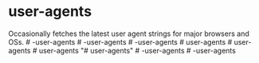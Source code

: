 # user-agents

Occasionally fetches the latest user agent strings for major browsers and OSs.
#   - u s e r - a g e n t s  
 #   - u s e r - a g e n t s  
 #   - u s e r - a g e n t s  
 #   u s e r - a g e n t s  
 #   u s e r - a g e n t s  
 #   u s e r - a g e n t s  
 "# user-agents" 
#   - u s e r - a g e n t s  
 #   - u s e r - a g e n t s  
 